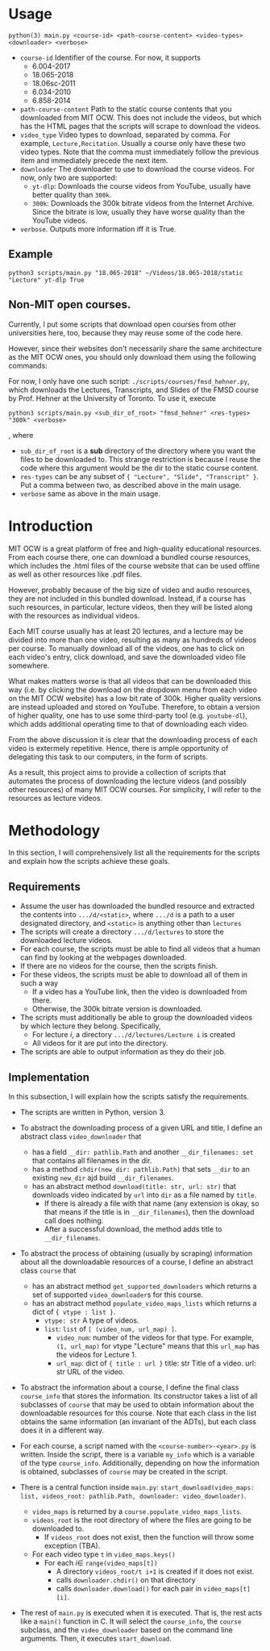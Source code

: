 # Usage
```
python(3) main.py <course-id> <path-course-content> <video-types> <downloader> <verbose>
```
- `course-id` Identifier of the course. For now, it supports
    + 6.004-2017
    + 18.065-2018
    + 18.06sc-2011
    + 6.034-2010
    + 6.858-2014
- `path-course-content` Path to the static course contents that
  you downloaded from MIT OCW. This does not include the videos,
  but which has the HTML pages that the scripts will scrape to download
  the videos.
- `video_type` Video types to download, separated by comma. For example,
  `Lecture,Recitation`. Usually a course only have these two video types.
  Note that the comma must immediately follow the previous item and immediately
  precede the next item.
- `downloader` The downloader to use to download the course videos.
  For now, only two are supported:
    + `yt-dlp`: Downloads the course videos from YouTube, usually have 
    better quality than `300k`.
    + `300k`: Downloads the 300k bitrate videos from the Internet Archive.
    Since the bitrate is low, usually they have worse quality than the
    YouTube videos.
-  `verbose`. Outputs more information iff it is True.

## Example
```
python3 scripts/main.py "18.065-2018" ~/Videos/18.065-2018/static "Lecture" yt-dlp True
```

## Non-MIT open courses.
Currently, I put some scripts that download open courses from other universities here, too,
because they may reuse some of the code here.

However, since their websites don't necessarily share the same architecture as the MIT
OCW ones, you should only download them using the following commands:

For now, I only have one such script: `./scripts/courses/fmsd_hehner.py`,
which downloads the Lectures, Transcripts, and Slides of the FMSD course 
by Prof. Hehner at the University of Toronto. To use it, execute
```
python3 scripts/main.py <sub_dir_of_root> "fmsd_hehner" <res-types> "300k" <verbose>
```
, where 
- `sub_dir_of_root` is a **sub** directory of the directory where you want the files to be downloaded to.
This strange restriction is because I reuse the code where this argument would be the dir to the static course content.
- `res-types` can be any subset of `{ "Lecture", "Slide", "Transcript" }`. Put a comma between two,
  as described above in the main usage.
- `verbose` same as above in the main usage.

# Introduction
MIT OCW is a great platform of free and high-quality educational resources.
From each course there, one can download a bundled course resources, which includes the 
.html files of the course website that can be used offline as well as other resources like .pdf files.

However, probably because of the big size of video and audio resources, they are not included in this bundled download.
Instead, if a course has such resources, in particular, lecture videos, then they will be listed along with the resources as individual videos.

Each MIT course usually has at least 20 lectures, and a lecture may be divided into more than one video, resulting as many as hundreds of videos per course. To manually download all of the videos, one has to click on each video's entry, click download, and save the downloaded video file somewhere.

What makes matters worse is that all videos that can be downloaded this way (i.e. by clicking the download on the dropdown menu from each video on the MIT OCW website) has a low bit rate of 300k. Higher quality versions are instead uploaded and stored on YouTube. Therefore, to obtain a version of higher quality, one has to use some third-party tool (e.g. `youtube-dl`), which adds additional operating time to that of downloading each video.

From the above discussion it is clear that the downloading process of each video is extermely repetitive. Hence, there is ample opportunity of delegating this task to our computers, in the form of scripts.

As a result, this project aims to provide a collection of scripts that automates the process of downloading the lecture videos (and possibly other resources) of many MIT OCW courses. For simplicity, I will refer to the resources as lecture videos.

# Methodology
In this section, I will comprehensively list all the requirements for the scripts and explain how the scripts achieve these goals.

## Requirements

- Assume the user has downloaded the bundled resource and extracted the contents into `.../d/<static>`, where `.../d` is a path to a user designated directory, and `<static>` is anything other than `lectures`
- The scripts will create a directory `.../d/lectures` to store the downloaded lecture videos.
- For each course, the scripts must be able to find all videos that a human can find by looking at the webpages downloaded.
- If there are no videos for the course, then the scripts finish.
- For these videos, the scripts must be able to download all of them in such a way
    - If a video has a YouTube link, then the video is downloaded from there.
    - Otherwise, the 300k bitrate version is downloaded.
- The scripts must additionally be able to group the downloaded videos by which lecture they belong. Specifically,
    - For lecture $i$, a directory `.../d/lectures/Lecture i` is created
    - All videos for it are put into the directory.
- The scripts are able to output information as they do their job.

## Implementation
In this subsection, I will explain how the scripts satisfy the requirements.

- The scripts are written in Python, version 3.

- To abstract the downloading process of a given URL and title, I define an abstract class `video_downloader` that
    - has a field `__dir: pathlib.Path` and another `__dir_filenames: set` that contains all filenames in the dir.
    - has a method `chdir(new_dir: pathlib.Path)` that sets `__dir` to an existing `new_dir` ajd build `__dir_filenames`.
    - has an abstract method `download(title: str, url: str)` that downloads video indicated by `url` into `dir` as a file named by `title`. 
        - If there is already a file with that name (any extension is okay, so that means if the title is in `__dir_filenames`), then the download call does nothing. 
        - After a successful download, the method adds title to `__dir_filenames`.

- To abstract the process of obtaining (usually by scraping) information about all the downloadable resources of a course,
I define an abstract class `course` that
    - has an abstract method `get_supported_downloaders` which returns a set of supported `video_downloader`s for this course.
    - has an abstract method `populate_video_maps_lists` which returns a dict of `{ vtype : list }`.
        + `vtype: str`
            A type of videos.
        + `list`: `list` of `[ (video_num, url_map) ]`.
            + `video_num`:
                number of the videos for that type.
                For example, `(1, url_map)` for vtype "Lecture"
                means that this `url_map` has the videos for Lecture 1.
            + `url_map`: dict of `{ title : url }`
                title: str
                    Title of a video.
                url: str
                    URL of the video.

- To abstract the information about a course, I define the final class `course_info`
that stores the information. Its constructor takes a list of all subclasses of `course`
that may be used to obtain information about the downloadable resources for this course.
Note that each class in the list obtains the same information (an invariant of the ADTs),
but each class does it in a different way.

- For each course, a script named with the `<course-number>-<year>.py` is written. Inside the script, 
there is a variable `my_info` which is a variable of the type `course_info`.
Additionally, depending on how the information is obtained, subclasses of `course` may be created in
the script.

- There is a central function inside `main.py`: 
`start_download(video_maps: list, videos_root: pathlib.Path, downloader: video_downloader)`.
    - `video_maps` is returned by a `course.populate_video_maps_lists`.
    - `videos_root` is the root directory of where the files are going to be downloaded to.
        - If `videos_root` does not exist, then the function will throw some exception (TBA).
    - For each video type `t` in `video_maps.keys()`
        - For each $i \in$ `range(video_maps[t])`
            - A directory `videos_root/t i+1` is created if it does not exist.
            - calls `downloader.chdir()` on that directory
            - calls `downloader.download()` for each pair in `video_maps[t][i]`.

- The rest of `main.py` is executed when it is executed. That is, the rest acts like a `main()` function in C. 
It will select the `course_info`, the `course` subclass, and the `video_downloader` based on the command line
arguments.
Then, it executes `start_download`.
